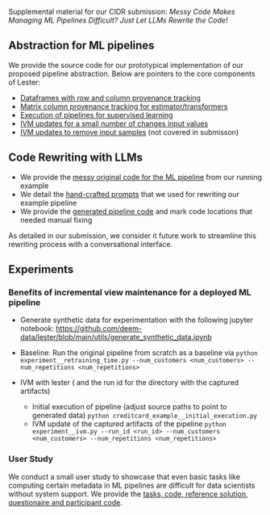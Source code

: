 Supplemental material for our CIDR submission: _Messy Code Makes Managing ML Pipelines Difficult? Just Let LLMs Rewrite the Code!_

## Abstraction for ML pipelines

We provide the source code for our prototypical implementation of our proposed pipeline abstraction. Below are pointers to the core components of Lester:

 * [Dataframes with row and column provenance tracking](https://github.com/deem-data/lester/blob/main/lester/__init__.py#L33)
 * [Matrix column provenance tracking for estimator/transformers](https://github.com/deem-data/lester/blob/main/lester/feature_provenance.py)
 * [Execution of pipelines for supervised learning](https://github.com/deem-data/lester/blob/main/lester/classification.py)
 * [IVM updates for a small number of changes input values](https://github.com/deem-data/lester/blob/main/lester/ivm/feature_deletion.py)
 * [IVM updates to remove input samples](https://github.com/deem-data/lester/blob/main/lester/ivm/instance_deletion.py) (not covered in submisson)

## Code Rewriting with LLMs
 * We provide the [messy original code for the ML pipeline](https://github.com/deem-data/lester/blob/main/messy_original_pipeline.py) from our running example
 * We detail the [hand-crafted prompts](https://github.com/deem-data/lester/blob/main/llm-based-rewrites.md) that we used for rewriting our example pipeline 
 * We provide the [generated pipeline code](https://github.com/deem-data/lester/blob/main/generated_pipeline_code.py) and mark code locations that needed manual fixing

As detailed in our submission, we consider it future work to streamline this rewriting process with a conversational interface.

## Experiments

### Benefits of incremental view maintenance for a deployed ML pipeline

 * Generate synthetic data for experimentation with the following jupyter notebook: https://github.com/deem-data/lester/blob/main/utils/generate_synthetic_data.ipynb
   
 * Baseline: Run the original pipeline from scratch as a baseline via
`python experiment__retraining_time.py --num_customers <num_customers> --num_repetitions <num_repetitions>`
 * IVM with lester ( and the run id for the directory with the captured artifacts)
   * Initial execution of pipeline (adjust source paths to point to generated data) 
     `python creditcard_example__initial_execution.py`
   * IVM update of the captured artifacts of the pipeline
`python experiment__ivm.py --run_id <run_id> --num_customers <num_customers> --num_repetitions <num_repetitions>`

### User Study

We conduct a small user study to showcase that even basic tasks like computing certain metadata in ML pipelines are difficult for data scientists without system support. We provide the [tasks, code, reference solution, questionaire and participant code](https://github.com/deem-data/lester/blob/main/study.md).

